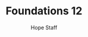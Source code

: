 ---
image: /assets/img/kl/kl_foundations_12.png
title: Foundations 12
number: 12
categories:
  - Meditations
  - Foundations
author: Hope Staff
notes: Foundations 12
embed: >-
  EMBED_GOES_HERE
transcript: >-
  SOME LINES OF TEXT START HERE
---